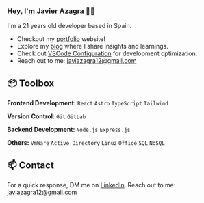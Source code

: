 ### Hey, I'm Javier Azagra 👋🏽 

I´m a 21 years old developer based in Spain.

- Checkout my [portfolio](https://javierazagra.com/) website!
- Explore my [blog](https://tkcoder.vercel.app/) where I share insights and learnings.
- Check out [VSCode Configuration](https://github.com/JaviiAzagra/VsCode-Settings) for development optimization.
- Reach out to me: javiazagra12@gmail.com

## 📦 Toolbox

**Frontend Development:** `React` `Astro` `TypeScript` `Tailwind`
 
**Version Control:** `Git` `GitLab`

**Backend Development:** `Node.js` `Express.js` 

**Others:** `VmWare` `Active Directory` `Linuz` `Office` `SQL` `NoSQL`

## 📫 Contact

 For a quick response, DM me on [LinkedIn](https://www.linkedin.com/in/javier-azagra-garc%C3%ADa/). 
 Reach out to me: javiazagra12@gmail.com

